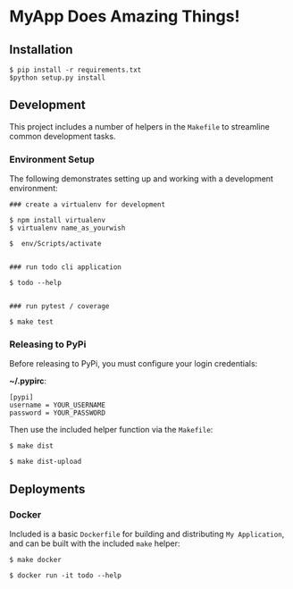 # MyApp Does Amazing Things!

## Installation

```
$ pip install -r requirements.txt
$python setup.py install
```

## Development

This project includes a number of helpers in the `Makefile` to streamline common development tasks.

### Environment Setup

The following demonstrates setting up and working with a development environment:

```
### create a virtualenv for development

$ npm install virtualenv
$ virtualenv name_as_yourwish

$  env/Scripts/activate


### run todo cli application

$ todo --help


### run pytest / coverage

$ make test
```


### Releasing to PyPi

Before releasing to PyPi, you must configure your login credentials:

**~/.pypirc**:

```
[pypi]
username = YOUR_USERNAME
password = YOUR_PASSWORD
```

Then use the included helper function via the `Makefile`:

```
$ make dist

$ make dist-upload
```

## Deployments

### Docker

Included is a basic `Dockerfile` for building and distributing `My Application`,
and can be built with the included `make` helper:

```
$ make docker

$ docker run -it todo --help
```
